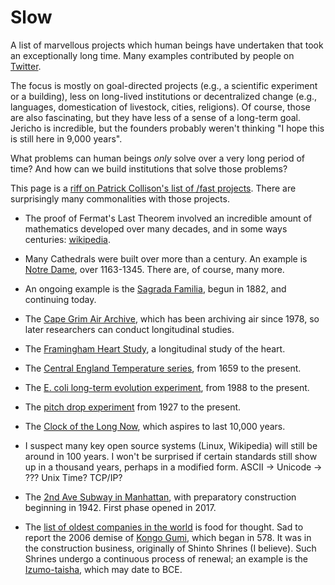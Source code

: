 # Slow

A list of marvellous projects which human beings have undertaken that
took an exceptionally long time. Many examples contributed by people
on [Twitter](https://twitter.com/michael_nielsen/status/1224902391331319809).

The focus is mostly on goal-directed projects (e.g., a scientific
experiment or a building), less on long-lived institutions or
decentralized change (e.g., languages, domestication of livestock,
cities, religions). Of course, those are also fascinating, but they
have less of a sense of a long-term goal. Jericho is incredible, but
the founders probably weren't thinking "I hope this is still here in
9,000 years".

What problems can human beings _only_ solve over a very long period of
time? And how can we build institutions that solve those problems?

This page is
a [riff on Patrick Collison's list of /fast projects](https://patrickcollison.com/fast). There are
surprisingly many commonalities with those projects.

+ The proof of Fermat's Last Theorem involved an incredible amount of
mathematics developed over many decades, and in some ways
centuries: [wikipedia](https://en.wikipedia.org/wiki/Wiles%27s_proof_of_Fermat%27s_Last_Theorem).

+ Many Cathedrals were built over more than a century. An example
  is [Notre Dame](https://en.wikipedia.org/wiki/Notre-Dame_de_Paris), over 1163-1345. There are, of course, many more.
  
+ An ongoing example is the [Sagrada Familia](https://en.wikipedia.org/wiki/Sagrada_Fam%C3%ADlia), begun in 1882, and
  continuing today.

+ The [Cape Grim Air Archive](https://research.csiro.au/acc/capabilities/cape-grim-air-archive/), which has been archiving air since
  1978, so later researchers can conduct longitudinal studies.
  
+ The [Framingham Heart Study](https://en.wikipedia.org/wiki/Framingham_Heart_Study), a longitudinal study of the heart.

+ The [Central England Temperature series](https://en.wikipedia.org/wiki/Central_England_temperature), from 1659 to the
  present.
  
+ The [E. coli long-term evolution experiment](https://en.wikipedia.org/wiki/E._coli_long-term_evolution_experiment), from 1988 to the
  present.
  
+ The [pitch drop experiment](https://en.wikipedia.org/wiki/Pitch_drop_experiment) from 1927 to the present.

+ The [Clock of the Long Now](https://en.wikipedia.org/wiki/Clock_of_the_Long_Now), which aspires to last 10,000 years.

+ I suspect many key open source systems (Linux, Wikipedia) will still
  be around in 100 years. I won't be surprised if certain standards
  still show up in a thousand years, perhaps in a modified form. ASCII
  -> Unicode -> ???  Unix Time? TCP/IP?

+ The [2nd Ave Subway in Manhattan](https://en.wikipedia.org/wiki/Second_Avenue_Subway), with preparatory construction
  beginning in 1942. First phase opened in 2017.

+ The [list of oldest companies in the world](https://en.wikipedia.org/wiki/List_of_oldest_companies) is food for
  thought. Sad to report the 2006 demise of [Kongo Gumi](https://en.wikipedia.org/wiki/Kong%C5%8D_Gumi), which
  began in 578. It was in the construction business, originally of
  Shinto Shrines (I believe). Such Shrines undergo a continuous
  process of renewal; an example is the [Izumo-taisha](https://en.wikipedia.org/wiki/Izumo-taisha), which may
  date to BCE.



